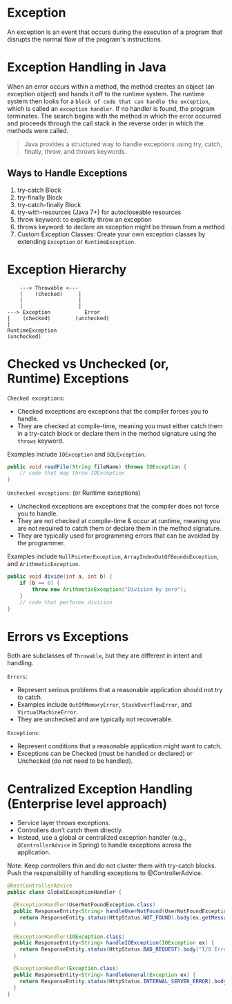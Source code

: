 # Exception
An exception is an event that occurs during the execution of a program that disrupts the normal flow of the program's instructions.

# Exception Handling in Java
When an error occurs within a method, the method creates an object (an exception object) and hands it off to the runtime system. 
The runtime system then looks for a `block of code that can handle the exception`, which is called an `exception handler`. If no handler is found, the program terminates.
The search begins with the method in which the error occurred and proceeds through the call stack in the reverse order in which the methods were called.  

> Java provides a structured way to handle exceptions using try, catch, finally, throw, and throws keywords.

## Ways to Handle Exceptions
1. try-catch Block
2. try-finally Block
3. try-catch-finally Block
4. try-with-resources (Java 7+) for autocloseable resources
5. throw keyword: to explicitly throw an exception
6. throws keyword: to declare an exception might be thrown from a method
7. Custom Exception Classes: Create your own exception classes by extending `Exception` or `RuntimeException`.

# Exception Hierarchy

        ---> Throwable <---
        |    (checked)     |
        |                  |
        |                  |
    ---> Exception           Error
    |    (checked)        (unchecked)
    |
    RuntimeException
    (unchecked)


# Checked vs Unchecked (or, Runtime) Exceptions
`Checked exceptions`:
- Checked exceptions are exceptions that the compiler forces you to handle.
- They are checked at compile-time, meaning you must either catch them in a try-catch block or declare them in the method signature using the `throws` keyword.

Examples include `IOException` and `SQLException`.
```java
public void readFile(String fileName) throws IOException {
    // code that may throw IOException
}
```

`Unchecked exceptions`: (or Runtime exceptions)
- Unchecked exceptions are exceptions that the compiler does not force you to handle. 
- They are not checked at compile-time & occur at runtime, meaning you are not required to catch them or declare them in the method signature.
- They are typically used for programming errors that can be avoided by the programmer.  

Examples include `NullPointerException`, `ArrayIndexOutOfBoundsException`, and `ArithmeticException`.
```java
public void divide(int a, int b) {
    if (b == 0) {
        throw new ArithmeticException("Division by zero");
    }
    // code that performs division
}
```

# Errors vs Exceptions
Both are subclasses of `Throwable`, but they are different in intent and handling.  

`Errors`:  
- Represent serious problems that a reasonable application should not try to catch.
- Examples include `OutOfMemoryError`, `StackOverflowError`, and `VirtualMachineError`.
- They are unchecked and are typically not recoverable.


`Exceptions`:  
- Represent conditions that a reasonable application might want to catch.
- Exceptions can be Checked (must be handled or declared) or Unchecked (do not need to be handled).


# Centralized Exception Handling (Enterprise level approach)
- Service layer throws exceptions.
- Controllers don’t catch them directly.
- Instead, use a global or centralized exception handler (e.g., `@ControllerAdvice` in Spring) to handle exceptions across the application.

Note: Keep controllers thin and do not cluster them with try-catch blocks. Push the responsibility of handling exceptions to @ControllerAdvice.  

```java
@RestControllerAdvice
public class GlobalExceptionHandler {

  @ExceptionHandler(UserNotFoundException.class)
  public ResponseEntity<String> handleUserNotFound(UserNotFoundException ex) {
    return ResponseEntity.status(HttpStatus.NOT_FOUND).body(ex.getMessage());
  }

  @ExceptionHandler(IOException.class)
  public ResponseEntity<String> handleIOException(IOException ex) {
    return ResponseEntity.status(HttpStatus.BAD_REQUEST).body("I/O Error: " + ex.getMessage());
  }

  @ExceptionHandler(Exception.class)
  public ResponseEntity<String> handleGeneral(Exception ex) {
    return ResponseEntity.status(HttpStatus.INTERNAL_SERVER_ERROR).body("Unexpected error occurred");
  }
}
```